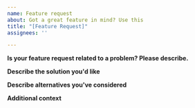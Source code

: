 ```yaml
---
name: Feature request
about: Got a great feature in mind? Use this
title: "[Feature Request]"
assignees: ''

---
```


**Is your feature request related to a problem? Please describe.**
<!-- You have a specific use case, or a problem to be solved by this feature -->

**Describe the solution you'd like**
<!-- Clear description of what you want -->

**Describe alternatives you've considered**
<!-- Clear description of other solutions you may have thought of -->

**Additional context**
<!-- Got a video of an effect, or somewhere this is introduced elsewhere, a link is greatly appreciated. -->
